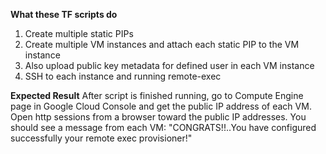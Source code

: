 **What these TF scripts do**
1. Create multiple static PIPs
2. Create multiple VM instances and attach each static PIP to the VM instance
3. Also upload public key metadata for defined user in each VM instance
4. SSH to each instance and running remote-exec

**Expected Result**
After script is finished running, go to Compute Engine page in Google Cloud Console and get the public IP address of each VM.
Open http sessions from a browser toward the public IP addresses. You should see a message from each VM: 
"CONGRATS!!..You have configured successfully your remote exec provisioner!"
